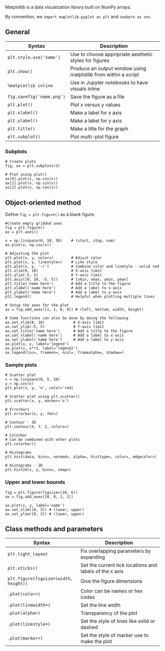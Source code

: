 Matplotlib is a data visualization library built on NumPy arrays.

By convention, we `import maplotlib.pyplot as plt` and `seaborn as sns`.

## General
| Syntax | Description |
| --- | --- |
| `plt.style.use('name')` | Use to choose appripriate aesthetic styles for figures |
| `plt.show()` | Produce an output window using matplotlib from within a script |
| `%matplotlib inline` | Use in Jupyter notebooks to have visuals inline |
| `fig.savefig('name.png')` | Save the figure as a file |
| `plt.plot()` | Plot x versus y values |
| `plt.xlabel()` | Make a label for x axis |
| `plt.ylabel()` | Make a label for y axis |
| `plt.title()` | Make a title for the graph |
| `plt.subplot()` | Plot multi-plot figure |

### Subplots
```
# Create plots
fig, ax = plt.subplots(3)

# Plot using plot()
ax[0].plot(x, np.cos(x))
ax[1].plot(x, np.sin(x))
ax[2].plot(x, np.tan(x))
```

## Object-oriented method
Define `fig = plt.figure()` as a blank figure.

```
#Create empty gridded axes
fig = plt.figure()
ax = plt.axes()

x = np.linspace(0, 10, 50)    # (start, stop, num)
ax.plot(x, np.cos(x))

# Adjusting the plot
plt.plot(x, y, color=)        # Adjust color
plt.plot(x, y, linestyle=)    # Line style
plt.plot(x, y, '-r')          # Combine color and linetyle - solid red
plt.xlim(0, 10)               # X-axis limit
plt.ylim(-5, 5)               # Y-axis limit
plt.axis([0, 10, -5, 5])      # [xmin, xmax, ymin, ymax]
plt.title('name here')        # Add a title to the figure
plt.xlabel('name here')       # Add a label to x-axis
plt.ylabel('name here')       # Add a label to y-axis
plt.legend()                  # Helpful when plotting multiple lines

# Setup the axes for the plot
ax = fig.add_axes([1, 1, 8, 8]) # (left, bottom, width, height)

# Some functions can also be done by doing the following
ax.set_xlim(0, 10)             # X-axis limit
ax.set_ylim(-5, 5)             # Y-axis limit
ax,set_title('name here')      # Add a title to the figure
ax.set_xlabel('name here')     # Add a label to x-axis
ax.set_ylabel('name here')     # Add a label to y-axis
ax.plot(x, y, label='legend')
ax.plot(x, x**2, label='legend2')
ax.legend(loc=, frameon=, ncol=, framealpha=, shadow=)
```

### Sample plots

```
# Scatter plot
x = np.linspace(0, 5, 20)
y = np.cos(x)
plt.plot(x, y, 'o', color='red)

# Scatter plot using plt.scatter()
plt.scatter(x, y, marker='o')

# Errorbars
plt.errorbar(x, y, fmt=)

# Contour - 3D
plt.contour(X, Y, Z, colors=)

# Colorbar
# Can be combined with other plots
plt.colorbar()

# Histograms
plt.hist(data, bins=, normed=, alpha=, histtype=, color=, edgecolor=)

# Histograms - 2D
plt.hist2d(x, y, bins=, cmap=)
```

### Upper and lower bounds
```
fig = plt.figure(figsize=(10, 6))
ax = fig.add_axes([0, 0, 1, 1])

ax.plot(x, y, label='name')
ax.set_xlim([0, 3]) # (lower, upper)
ax.set_ylim([0, 3]) # (lower, upper)
```

## Class methods and parameters
| Syntax | Description |
| --- | --- |
| `plt.tight_layout` | Fix overlapping parameters by expanding |
| `plt.xticks()` | Set the current tick locations and labels of the x axis |
| `plt.figure(figsize=(width, height))` | Give the figure dimensions |
| `.plot(color=)` | Color can be names or hex codes |
| `.plot(linewidth=)` | Set the line width |
| `.plot(alpha=)` | Transparency of the plot |
| `.plot(linestyle=)` | Set the style of lines like solid or dashed |
| `.plot(marker=)` | Set the style of marker use to make the plot |
